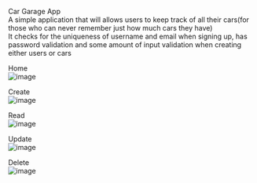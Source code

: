 Car Garage App  
A simple application that will allows users to keep track of all their cars(for those who can never remember just how much cars they have)  
It checks for the uniqueness of username and email when signing up, has password validation and some amount of input validation when creating either users or cars  

Home  
![image](https://user-images.githubusercontent.com/56775968/74349035-a6a25d80-4d81-11ea-8a5c-2ec8c3139d20.png)

Create  
![image](https://user-images.githubusercontent.com/56775968/74349336-1d3f5b00-4d82-11ea-8615-fc62f44b4e59.png)

Read  
![image](https://user-images.githubusercontent.com/56775968/74349650-8626d300-4d82-11ea-89b1-37fc13f6479d.png)


Update  
![image](https://user-images.githubusercontent.com/56775968/74349168-d2254800-4d81-11ea-917f-3f11f57bc880.png)

Delete  
![image](https://user-images.githubusercontent.com/56775968/74349243-f41eca80-4d81-11ea-9170-1432e5f2bc8e.png)


